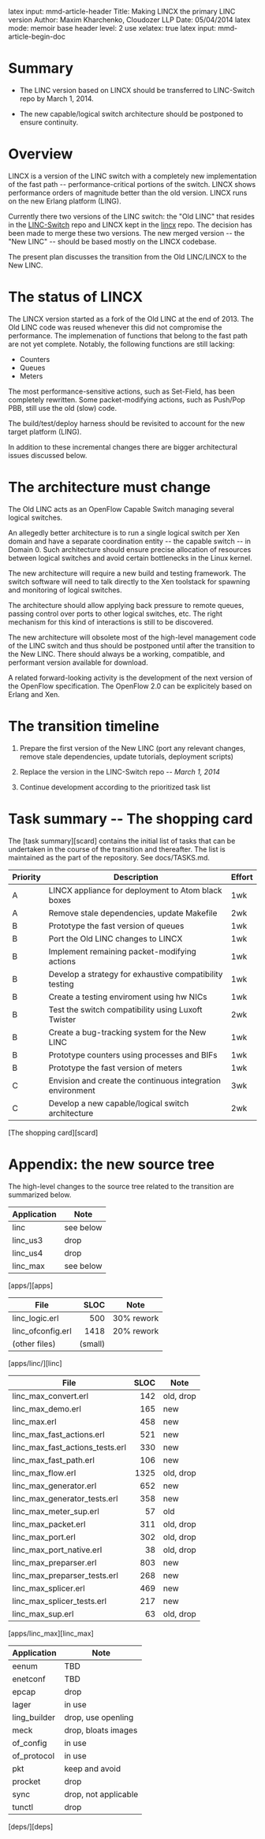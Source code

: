 latex input:            mmd-article-header
Title:			Making LINCX the primary LINC version
Author:			Maxim Kharchenko, Cloudozer LLP
Date:			05/04/2014
latex mode:				memoir
base header level:      2
use xelatex:            true
latex input:            mmd-article-begin-doc

# Summary

* The LINC version based on LINCX should be transferred to LINC-Switch repo by
March 1, 2014.

* The new capable/logical switch architecture should be postponed to ensure
continuity.

# Overview

LINCX is a version of the LINC switch with a completely new implementation
of the fast path -- performance-critical portions of the switch. LINCX shows
performance orders of magnitude better than the old version. LINCX runs on the
new Erlang platform (LING).

Currently there two versions of the LINC switch: the "Old LINC" that resides in
the [LINC-Switch](https://github.com/Flowforwarding/LINC-switch) repo and LINCX
kept in the [lincx](https://github.com/FlowForwarding/lincx) repo. The decision
has been made to merge these two versions. The new merged version -- the "New
LINC" -- should be based mostly on the LINCX codebase.

The present plan discusses the transition from the Old LINC/LINCX to the New
LINC.

# The status of LINCX

The LINCX version started as a fork of the Old LINC at the end of 2013. The Old
LINC code was reused whenever this did not compromise the performance. The
implemenation of functions that belong to the fast path are not yet complete.
Notably, the following functions are still lacking:

* Counters
* Queues
* Meters

The most performance-sensitive actions, such as Set-Field, has been completely
rewritten. Some packet-modifying actions, such as Push/Pop PBB, still use the
old (slow) code.

The build/test/deploy harness should be revisited to account for the new target
platform (LING).

In addition to these incremental changes there are bigger architectural issues
discussed below.

# The architecture must change

The Old LINC acts as an OpenFlow Capable Switch managing several logical
switches.

An allegedly better architecture is to run a single logical switch per Xen
domain and have a separate coordination entity -- the capable switch -- in
Domain 0. Such architecture should ensure precise allocation of resources
between logical switches and avoid certain bottlenecks in the Linux kernel.

The new architecture will require a new build and testing framework. The switch
software will need to talk directly to the Xen toolstack for spawning and monitoring
of logical switches.

The architecture should allow applying back pressure to remote queues, passing
control over ports to other logical switches, etc. The right mechanism for this
kind of interactions is still to be discovered.

The new architecture will obsolete most of the high-level management code of the
LINC switch and thus should be postponed until after the transition to the New
LINC. There should always be a working, compatible, and performant version
available for download.

A related forward-looking activity is the development of the next version of the
OpenFlow specification. The OpenFlow 2.0 can be explicitely based on Erlang and
Xen.

# The transition timeline

1. Prepare the first version of the New LINC (port any relevant changes, remove
stale dependencies, update tutorials, deployment scripts)

2. Replace the version in the LINC-Switch repo -- *March 1, 2014*

3. Continue development according to the prioritized task list

# Task summary -- The shopping card

The [task summary][scard] contains the initial list of tasks that can be
undertaken in the course of the transition and thereafter. The list is
maintained as the part of the repository. See docs/TASKS.md.

Priority | Description | Effort
---------|-------------|-------
A | LINCX appliance for deployment to Atom black boxes | 1wk
A | Remove stale dependencies, update Makefile | 2wk
B | Prototype the fast version of queues | 1wk
B | Port the Old LINC changes to LINCX | 1wk
B | Implement remaining packet-modifying actions | 1wk
B | Develop a strategy for exhaustive compatibility testing | 1wk
B | Create a testing enviroment using hw NICs | 1wk
B | Test the switch compatibility using Luxoft Twister | 2wk
B | Create a bug-tracking system for the New LINC | 1wk
B | Prototype counters using processes and BIFs | 1wk
B | Prototype the fast version of meters | 1wk
C | Envision and create the continuous integration environment | 3wk
C | Develop a new capable/logical switch architecture | 2wk
[The shopping card][scard]

# Appendix: the new source tree

The high-level changes to the source tree related to the transition are
summarized below.

Application | Note
------------|------------
linc | see below
linc\_us3 | drop
linc\_us4 | drop
linc\_max | see below
[apps/][apps]

File | SLOC | Note
-----|-----:|----
linc\_logic.erl | 500 | 30% rework
linc\_ofconfig.erl | 1418 | 20% rework
(other files) | (small) |
[apps/linc/][linc]

File | SLOC | Note
-----|-----:|-----
linc\_max\_convert.erl  |  142 | old, drop
linc\_max\_demo.erl  |  165 | new
linc\_max.erl  |  458 | new
linc\_max\_fast\_actions.erl  |  521 | new
linc\_max\_fast\_actions\_tests.erl  |  330 | new
linc\_max\_fast\_path.erl  |  106 | new
linc\_max\_flow.erl  |  1325 | old, drop
linc\_max\_generator.erl  |  652 | new
linc\_max\_generator\_tests.erl  |  358 | new
linc\_max\_meter\_sup.erl  |  57 | old
linc\_max\_packet.erl  |  311 | old, drop
linc\_max\_port.erl  |  302 | old, drop
linc\_max\_port\_native.erl  |  38 | old, drop
linc\_max\_preparser.erl  |  803 | new
linc\_max\_preparser\_tests.erl  |  268 | new
linc\_max\_splicer.erl  |  469 | new
linc\_max\_splicer\_tests.erl  |  217 | new
linc\_max\_sup.erl  |  63 | old, drop
[apps/linc\_max][linc_max]

Application | Note
------------|-----
eenum | TBD
enetconf | TBD
epcap | drop
lager | in use
ling\_builder | drop, use openling
meck | drop, bloats images
of\_config | in use
of\_protocol | in use
pkt | keep and avoid
procket | drop
sync | drop, not applicable
tunctl | drop
[deps/][deps]

